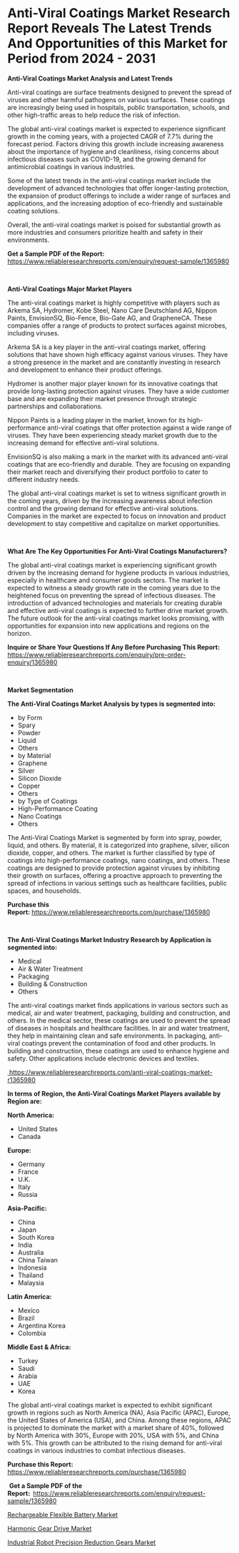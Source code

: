 <p><h1>Anti-Viral Coatings Market Research Report Reveals The Latest Trends And Opportunities of this Market for Period from 2024 - 2031</h1></p><p><strong>Anti-Viral Coatings Market Analysis and Latest Trends</strong></p>
<p><p>Anti-viral coatings are surface treatments designed to prevent the spread of viruses and other harmful pathogens on various surfaces. These coatings are increasingly being used in hospitals, public transportation, schools, and other high-traffic areas to help reduce the risk of infection.</p><p>The global anti-viral coatings market is expected to experience significant growth in the coming years, with a projected CAGR of 7.7% during the forecast period. Factors driving this growth include increasing awareness about the importance of hygiene and cleanliness, rising concerns about infectious diseases such as COVID-19, and the growing demand for antimicrobial coatings in various industries.</p><p>Some of the latest trends in the anti-viral coatings market include the development of advanced technologies that offer longer-lasting protection, the expansion of product offerings to include a wider range of surfaces and applications, and the increasing adoption of eco-friendly and sustainable coating solutions.</p><p>Overall, the anti-viral coatings market is poised for substantial growth as more industries and consumers prioritize health and safety in their environments.</p></p>
<p><strong>Get a Sample PDF of the Report:&nbsp;</strong> <a href="https://www.reliableresearchreports.com/enquiry/request-sample/1365980">https://www.reliableresearchreports.com/enquiry/request-sample/1365980</a></p>
<p>&nbsp;</p>
<p><strong>Anti-Viral Coatings Major Market Players</strong></p>
<p><p>The anti-viral coatings market is highly competitive with players such as Arkema SA, Hydromer, Kobe Steel, Nano Care Deutschland AG, Nippon Paints, EnvisionSQ, Bio-Fence, Bio-Gate AG, and GrapheneCA. These companies offer a range of products to protect surfaces against microbes, including viruses.</p><p>Arkema SA is a key player in the anti-viral coatings market, offering solutions that have shown high efficacy against various viruses. They have a strong presence in the market and are constantly investing in research and development to enhance their product offerings.</p><p>Hydromer is another major player known for its innovative coatings that provide long-lasting protection against viruses. They have a wide customer base and are expanding their market presence through strategic partnerships and collaborations.</p><p>Nippon Paints is a leading player in the market, known for its high-performance anti-viral coatings that offer protection against a wide range of viruses. They have been experiencing steady market growth due to the increasing demand for effective anti-viral solutions.</p><p>EnvisionSQ is also making a mark in the market with its advanced anti-viral coatings that are eco-friendly and durable. They are focusing on expanding their market reach and diversifying their product portfolio to cater to different industry needs.</p><p>The global anti-viral coatings market is set to witness significant growth in the coming years, driven by the increasing awareness about infection control and the growing demand for effective anti-viral solutions. Companies in the market are expected to focus on innovation and product development to stay competitive and capitalize on market opportunities.</p></p>
<p>&nbsp;</p>
<p><strong>What Are The Key Opportunities For Anti-Viral Coatings Manufacturers?</strong></p>
<p><p>The global anti-viral coatings market is experiencing significant growth driven by the increasing demand for hygiene products in various industries, especially in healthcare and consumer goods sectors. The market is expected to witness a steady growth rate in the coming years due to the heightened focus on preventing the spread of infectious diseases. The introduction of advanced technologies and materials for creating durable and effective anti-viral coatings is expected to further drive market growth. The future outlook for the anti-viral coatings market looks promising, with opportunities for expansion into new applications and regions on the horizon.</p></p>
<p><strong>Inquire or Share Your Questions If Any Before Purchasing This Report:</strong> <a href="https://www.reliableresearchreports.com/enquiry/pre-order-enquiry/1365980">https://www.reliableresearchreports.com/enquiry/pre-order-enquiry/1365980</a></p>
<p>&nbsp;</p>
<p><strong>Market Segmentation</strong></p>
<p><strong>The Anti-Viral Coatings Market Analysis by types is segmented into:</strong></p>
<p><ul><li>by Form</li><li>Spary</li><li>Powder</li><li>Liquid</li><li>Others</li><li>by Material</li><li>Graphene</li><li>Silver</li><li>Silicon Dioxide</li><li>Copper</li><li>Others</li><li>by Type of Coatings</li><li>High-Performance Coating</li><li>Nano Coatings</li><li>Others</li></ul></p>
<p><p>The Anti-Viral Coatings Market is segmented by form into spray, powder, liquid, and others. By material, it is categorized into graphene, silver, silicon dioxide, copper, and others. The market is further classified by type of coatings into high-performance coatings, nano coatings, and others. These coatings are designed to provide protection against viruses by inhibiting their growth on surfaces, offering a proactive approach to preventing the spread of infections in various settings such as healthcare facilities, public spaces, and households.</p></p>
<p><strong>Purchase this Report:&nbsp;</strong><a href="https://www.reliableresearchreports.com/purchase/1365980">https://www.reliableresearchreports.com/purchase/1365980</a></p>
<p>&nbsp;</p>
<p><strong>The Anti-Viral Coatings Market Industry Research by Application is segmented into:</strong></p>
<p><ul><li>Medical</li><li>Air & Water Treatment</li><li>Packaging</li><li>Building & Construction</li><li>Others</li></ul></p>
<p><p>The anti-viral coatings market finds applications in various sectors such as medical, air and water treatment, packaging, building and construction, and others. In the medical sector, these coatings are used to prevent the spread of diseases in hospitals and healthcare facilities. In air and water treatment, they help in maintaining clean and safe environments. In packaging, anti-viral coatings prevent the contamination of food and other products. In building and construction, these coatings are used to enhance hygiene and safety. Other applications include electronic devices and textiles.</p></p>
<p><a href="https://www.reliableresearchreports.com/anti-viral-coatings-market-r1365980">&nbsp;https://www.reliableresearchreports.com/anti-viral-coatings-market-r1365980</a></p>
<p><strong>In terms of Region, the Anti-Viral Coatings Market Players available by Region are:</strong></p>
<p>
    <p> <strong> North America: </strong>
        <ul>
            <li>United States</li>
            <li>Canada</li>
        </ul>
        </p> 
    <p> <strong> Europe: </strong>
        <ul>
            <li>Germany</li>
            <li>France</li>
            <li>U.K.</li>
            <li>Italy</li>
            <li>Russia</li>
        </ul>
        </p> 
    <p> <strong> Asia-Pacific: </strong>
        <ul>
            <li>China</li>
            <li>Japan</li>
            <li>South Korea</li>
            <li>India</li>
            <li>Australia</li>
            <li>China Taiwan</li>
            <li>Indonesia</li>
            <li>Thailand</li>
            <li>Malaysia</li>
        </ul>
        </p> 
    <p> <strong> Latin America: </strong>
        <ul>
            <li>Mexico</li>
            <li>Brazil</li>
            <li>Argentina Korea</li>
            <li>Colombia</li>
        </ul>
        </p> 
    <p> <strong> Middle East & Africa: </strong>
        <ul>
            <li>Turkey</li>
            <li>Saudi</li>
            <li>Arabia</li>
            <li>UAE</li>
            <li>Korea</li>
        </ul>
    </p>
    </p>
<p><p>The global anti-viral coatings market is expected to exhibit significant growth in regions such as North America (NA), Asia Pacific (APAC), Europe, the United States of America (USA), and China. Among these regions, APAC is projected to dominate the market with a market share of 40%, followed by North America with 30%, Europe with 20%, USA with 5%, and China with 5%. This growth can be attributed to the rising demand for anti-viral coatings in various industries to combat infectious diseases.</p></p>
<p><strong>Purchase this Report: </strong><a href="https://www.reliableresearchreports.com/purchase/1365980">https://www.reliableresearchreports.com/purchase/1365980</a></p>
<p>&nbsp;<strong>Get a Sample PDF of the Report:&nbsp;&nbsp;</strong><a href="https://www.reliableresearchreports.com/enquiry/request-sample/1365980">https://www.reliableresearchreports.com/enquiry/request-sample/1365980</a></p>
<p><strong></strong></p>
<p><p><a href="https://medium.com/@guyskiles48/rechargeable-flexible-battery-market-global-market-share-and-ranking-overall-sales-and-demand-314a36557859">Rechargeable Flexible Battery Market</a></p><p><a href="https://medium.com/@richard_ellings/harmonic-gear-drive-market-size-by-type-cup-style-hat-style-pancake-style-by-product-industry-5408927d6107">Harmonic Gear Drive Market</a></p><p><a href="https://medium.com/@tankuser238_5568/industrial-robot-precision-reduction-gears-market-industry-trends-and-forecast-for-period-from-08a09bb3196a">Industrial Robot Precision Reduction Gears Market</a></p></p>